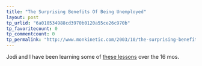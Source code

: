 ```yaml
---
title: "The Surprising Benefits Of Being Unemployed"
layout: post
tp_urlid: "6a010534988cd3970b0120a55ce26c970b"
tp_favoritecount: 0
tp_commentcount: 0
tp_permalink: "http://www.monkinetic.com/2003/10/the-surprising-benefits-of-being-unemployed.html"
---
```

Jodi and I have been learning some of <a href="http://www.dvorkin.com/essays/unemben.htm">these lessons</a> over the 16 mos.
